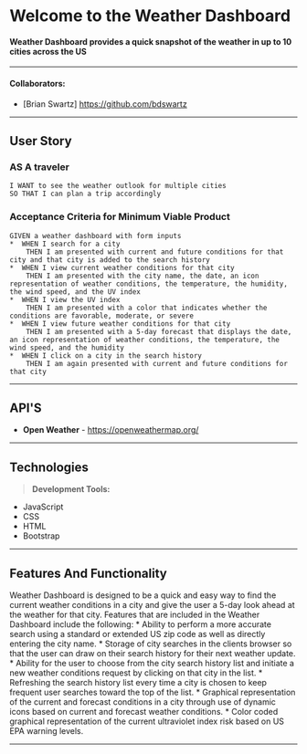 # Welcome to the Weather Dashboard

#### Weather Dashboard provides a quick snapshot of the weather in up to 10 cities across the US
---

#### Collaborators:
* [Brian Swartz] https://github.com/bdswartz

<!-- ---

## Table of Contents -->
<!-- 
---

### The Problem:  
 
### The Solution:  
 -->

---

## User Story
### AS A traveler
    I WANT to see the weather outlook for multiple cities
    SO THAT I can plan a trip accordingly
    
### Acceptance Criteria for Minimum Viable Product
    GIVEN a weather dashboard with form inputs
    *  WHEN I search for a city 
        THEN I am presented with current and future conditions for that city and that city is added to the search history
    *  WHEN I view current weather conditions for that city
        THEN I am presented with the city name, the date, an icon representation of weather conditions, the temperature, the humidity, the wind speed, and the UV index
    *  WHEN I view the UV index
        THEN I am presented with a color that indicates whether the conditions are favorable, moderate, or severe
    *  WHEN I view future weather conditions for that city
        THEN I am presented with a 5-day forecast that displays the date, an icon representation of weather conditions, the temperature, the wind speed, and the humidity
    *  WHEN I click on a city in the search history
        THEN I am again presented with current and future conditions for that city
---



## API'S

* <b>Open Weather</b> - https://openweathermap.org/

---
## Technologies

> <b>Development Tools:</b>
  * JavaScript
  * CSS
  * HTML
  * Bootstrap
 
---

## Features And Functionality
Weather Dashboard is designed to be a quick and easy way to find the current weather conditions in a city and give the user a 5-day look ahead at the weather for that city. Features that are included in the Weather Dashboard include the following:
     *  Ability to perform a more accurate search using a standard or extended US zip code as well as directly entering the city name.
     *  Storage of city searches in the clients browser so that the user can draw on their search history for their next weather update.
     *  Ability for the user to choose from the city search history list and initiate a new weather conditions request by clicking on that city in the list.
     *  Refreshing the search history list every time a city is chosen to keep frequent user searches toward the top of the list.
     *  Graphical representation of the current and forecast conditions in a city through use of dynamic icons based on current and forecast weather conditions.
     *  Color coded graphical representation of the current ultraviolet index risk based on US EPA warning levels.


---
<!-- 
## Resource Links

  * <b>API access to Mobile Data:
  
--- -->
